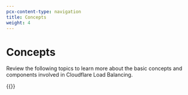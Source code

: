 ```yaml
---
pcx-content-type: navigation
title: Concepts
weight: 4
---
```


# Concepts

Review the following topics to learn more about the basic concepts and components involved in Cloudflare Load Balancing.

{{<directory-listing>}}
